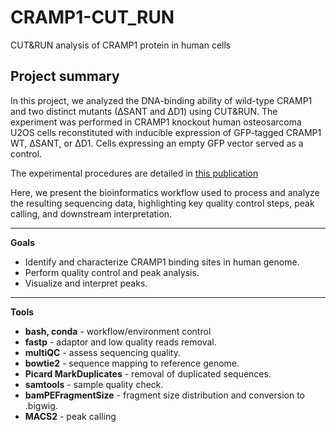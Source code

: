 # CRAMP1-CUT_RUN
CUT&RUN analysis of CRAMP1 protein in human cells

## Project summary

In this project, we analyzed the DNA-binding ability of wild-type CRAMP1 and two distinct mutants (∆SANT and ∆D1) using CUT&RUN. The experiment was performed in CRAMP1 knockout human osteosarcoma U2OS cells reconstituted with inducible expression of GFP-tagged CRAMP1 WT, ∆SANT, or ∆D1. Cells expressing an empty GFP vector served as a control.

The experimental procedures are detailed in [this publication](https://www.sciencedirect.com/science/article/pii/S1097276525003090?via%3Dihub)

Here, we present the bioinformatics workflow used to process and analyze the resulting sequencing data, highlighting key quality control steps, peak calling, and downstream interpretation.

---
**Goals**

- Identify and characterize CRAMP1 binding sites in human genome.
- Perform quality control and peak analysis.
- Visualize and interpret peaks.

---
**Tools**

- **bash, conda** - workflow/environment control
- **fastp** - adaptor and low quality reads removal.
- **multiQC** - assess sequencing quality.
- **bowtie2** - sequence mapping to reference genome.
- **Picard MarkDuplicates** - removal of duplicated sequences.
- **samtools** - sample quality check.
- **bamPEFragmentSize** - fragment size distribution and conversion to .bigwig.
- **MACS2** - peak calling
